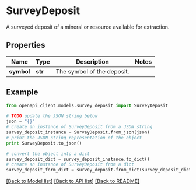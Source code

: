 # SurveyDeposit

A surveyed deposit of a mineral or resource available for extraction.

## Properties

Name | Type | Description | Notes
------------ | ------------- | ------------- | -------------
**symbol** | **str** | The symbol of the deposit. | 

## Example

```python
from openapi_client.models.survey_deposit import SurveyDeposit

# TODO update the JSON string below
json = "{}"
# create an instance of SurveyDeposit from a JSON string
survey_deposit_instance = SurveyDeposit.from_json(json)
# print the JSON string representation of the object
print SurveyDeposit.to_json()

# convert the object into a dict
survey_deposit_dict = survey_deposit_instance.to_dict()
# create an instance of SurveyDeposit from a dict
survey_deposit_form_dict = survey_deposit.from_dict(survey_deposit_dict)
```
[[Back to Model list]](../README.md#documentation-for-models) [[Back to API list]](../README.md#documentation-for-api-endpoints) [[Back to README]](../README.md)


